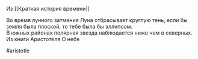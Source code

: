 Из [[Краткая история времени]]

Во время лунного затмения Луна отбрасывает круглую тень, если бы земля была плоской, то тебе была бы эллипсом.  
В южных районах полярная звезда наблюдается ниже чем в северных. 
Из книги Аристотеля О небе

#aristotle
